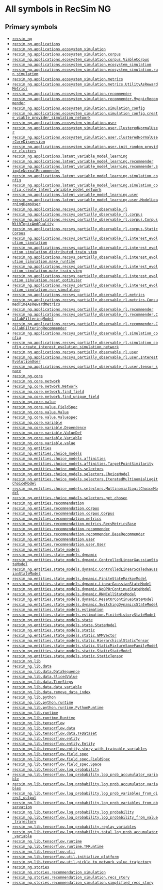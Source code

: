 # All symbols in RecSim NG

<!-- Insert buttons and diff -->

## Primary symbols

*   <a href="../recsim_ng.md"><code>recsim_ng</code></a>
*   <a href="../recsim_ng/applications.md"><code>recsim_ng.applications</code></a>
*   <a href="../recsim_ng/applications/ecosystem_simulation.md"><code>recsim_ng.applications.ecosystem_simulation</code></a>
*   <a href="../recsim_ng/applications/ecosystem_simulation/corpus.md"><code>recsim_ng.applications.ecosystem_simulation.corpus</code></a>
*   <a href="../recsim_ng/applications/ecosystem_simulation/corpus/ViableCorpus.md"><code>recsim_ng.applications.ecosystem_simulation.corpus.ViableCorpus</code></a>
*   <a href="../recsim_ng/applications/ecosystem_simulation/ecosystem_simulation.md"><code>recsim_ng.applications.ecosystem_simulation.ecosystem_simulation</code></a>
*   <a href="../recsim_ng/applications/ecosystem_simulation/ecosystem_simulation/run_simulation.md"><code>recsim_ng.applications.ecosystem_simulation.ecosystem_simulation.run_simulation</code></a>
*   <a href="../recsim_ng/applications/ecosystem_simulation/metrics.md"><code>recsim_ng.applications.ecosystem_simulation.metrics</code></a>
*   <a href="../recsim_ng/applications/ecosystem_simulation/metrics/UtilityAsRewardMetrics.md"><code>recsim_ng.applications.ecosystem_simulation.metrics.UtilityAsRewardMetrics</code></a>
*   <a href="../recsim_ng/applications/ecosystem_simulation/recommender.md"><code>recsim_ng.applications.ecosystem_simulation.recommender</code></a>
*   <a href="../recsim_ng/applications/ecosystem_simulation/recommender/MyopicRecommender.md"><code>recsim_ng.applications.ecosystem_simulation.recommender.MyopicRecommender</code></a>
*   <a href="../recsim_ng/applications/ecosystem_simulation/simulation_config.md"><code>recsim_ng.applications.ecosystem_simulation.simulation_config</code></a>
*   <a href="../recsim_ng/applications/ecosystem_simulation/simulation_config/create_viable_provider_simulation_network.md"><code>recsim_ng.applications.ecosystem_simulation.simulation_config.create_viable_provider_simulation_network</code></a>
*   <a href="../recsim_ng/applications/ecosystem_simulation/user.md"><code>recsim_ng.applications.ecosystem_simulation.user</code></a>
*   <a href="../recsim_ng/applications/ecosystem_simulation/user/ClusteredNormalUser.md"><code>recsim_ng.applications.ecosystem_simulation.user.ClusteredNormalUser</code></a>
*   <a href="../recsim_ng/applications/ecosystem_simulation/user/ClusteredNormalUserCoreDispersion.md"><code>recsim_ng.applications.ecosystem_simulation.user.ClusteredNormalUserCoreDispersion</code></a>
*   <a href="../recsim_ng/applications/ecosystem_simulation/user/init_random_provider_clusters.md"><code>recsim_ng.applications.ecosystem_simulation.user.init_random_provider_clusters</code></a>
*   <a href="../recsim_ng/applications/latent_variable_model_learning.md"><code>recsim_ng.applications.latent_variable_model_learning</code></a>
*   <a href="../recsim_ng/applications/latent_variable_model_learning/recommender.md"><code>recsim_ng.applications.latent_variable_model_learning.recommender</code></a>
*   <a href="../recsim_ng/applications/latent_variable_model_learning/recommender/SimpleNormalRecommender.md"><code>recsim_ng.applications.latent_variable_model_learning.recommender.SimpleNormalRecommender</code></a>
*   <a href="../recsim_ng/applications/latent_variable_model_learning/simulation_config.md"><code>recsim_ng.applications.latent_variable_model_learning.simulation_config</code></a>
*   <a href="../recsim_ng/applications/latent_variable_model_learning/simulation_config/create_latent_variable_model_network.md"><code>recsim_ng.applications.latent_variable_model_learning.simulation_config.create_latent_variable_model_network</code></a>
*   <a href="../recsim_ng/applications/latent_variable_model_learning/user.md"><code>recsim_ng.applications.latent_variable_model_learning.user</code></a>
*   <a href="../recsim_ng/applications/latent_variable_model_learning/user/ModelLearningDemoUser.md"><code>recsim_ng.applications.latent_variable_model_learning.user.ModelLearningDemoUser</code></a>
*   <a href="../recsim_ng/applications/recsys_partially_observable_rl.md"><code>recsim_ng.applications.recsys_partially_observable_rl</code></a>
*   <a href="../recsim_ng/applications/recsys_partially_observable_rl/corpus.md"><code>recsim_ng.applications.recsys_partially_observable_rl.corpus</code></a>
*   <a href="../recsim_ng/applications/recsys_partially_observable_rl/corpus/CorpusWithTopicAndQuality.md"><code>recsim_ng.applications.recsys_partially_observable_rl.corpus.CorpusWithTopicAndQuality</code></a>
*   <a href="../recsim_ng/applications/recsys_partially_observable_rl/corpus/StaticCorpus.md"><code>recsim_ng.applications.recsys_partially_observable_rl.corpus.StaticCorpus</code></a>
*   <a href="../recsim_ng/applications/recsys_partially_observable_rl/interest_evolution_simulation.md"><code>recsim_ng.applications.recsys_partially_observable_rl.interest_evolution_simulation</code></a>
*   <a href="../recsim_ng/applications/recsys_partially_observable_rl/interest_evolution_simulation/distributed_train_step.md"><code>recsim_ng.applications.recsys_partially_observable_rl.interest_evolution_simulation.distributed_train_step</code></a>
*   <a href="../recsim_ng/applications/recsys_partially_observable_rl/interest_evolution_simulation/make_runtime.md"><code>recsim_ng.applications.recsys_partially_observable_rl.interest_evolution_simulation.make_runtime</code></a>
*   <a href="../recsim_ng/applications/recsys_partially_observable_rl/interest_evolution_simulation/make_train_step.md"><code>recsim_ng.applications.recsys_partially_observable_rl.interest_evolution_simulation.make_train_step</code></a>
*   <a href="../recsim_ng/applications/recsys_partially_observable_rl/interest_evolution_simulation/reset_optimizer.md"><code>recsim_ng.applications.recsys_partially_observable_rl.interest_evolution_simulation.reset_optimizer</code></a>
*   <a href="../recsim_ng/applications/recsys_partially_observable_rl/interest_evolution_simulation/run_simulation.md"><code>recsim_ng.applications.recsys_partially_observable_rl.interest_evolution_simulation.run_simulation</code></a>
*   <a href="../recsim_ng/applications/recsys_partially_observable_rl/metrics.md"><code>recsim_ng.applications.recsys_partially_observable_rl.metrics</code></a>
*   <a href="../recsim_ng/applications/recsys_partially_observable_rl/metrics/ConsumedTimeAsRewardMetrics.md"><code>recsim_ng.applications.recsys_partially_observable_rl.metrics.ConsumedTimeAsRewardMetrics</code></a>
*   <a href="../recsim_ng/applications/recsys_partially_observable_rl/recommender.md"><code>recsim_ng.applications.recsys_partially_observable_rl.recommender</code></a>
*   <a href="../recsim_ng/applications/recsys_partially_observable_rl/recommender/CollabFilteringModel.md"><code>recsim_ng.applications.recsys_partially_observable_rl.recommender.CollabFilteringModel</code></a>
*   <a href="../recsim_ng/applications/recsys_partially_observable_rl/recommender/CollabFilteringRecommender.md"><code>recsim_ng.applications.recsys_partially_observable_rl.recommender.CollabFilteringRecommender</code></a>
*   <a href="../recsim_ng/applications/recsys_partially_observable_rl/simulation_config.md"><code>recsim_ng.applications.recsys_partially_observable_rl.simulation_config</code></a>
*   <a href="../recsim_ng/applications/recsys_partially_observable_rl/simulation_config/create_interest_evolution_simulation_network.md"><code>recsim_ng.applications.recsys_partially_observable_rl.simulation_config.create_interest_evolution_simulation_network</code></a>
*   <a href="../recsim_ng/applications/recsys_partially_observable_rl/user.md"><code>recsim_ng.applications.recsys_partially_observable_rl.user</code></a>
*   <a href="../recsim_ng/applications/recsys_partially_observable_rl/user/InterestEvolutionUser.md"><code>recsim_ng.applications.recsys_partially_observable_rl.user.InterestEvolutionUser</code></a>
*   <a href="../recsim_ng/applications/recsys_partially_observable_rl/user/tensor_space.md"><code>recsim_ng.applications.recsys_partially_observable_rl.user.tensor_space</code></a>
*   <a href="../recsim_ng/core.md"><code>recsim_ng.core</code></a>
*   <a href="../recsim_ng/core/network.md"><code>recsim_ng.core.network</code></a>
*   <a href="../recsim_ng/core/network/Network.md"><code>recsim_ng.core.network.Network</code></a>
*   <a href="../recsim_ng/core/network/find_field.md"><code>recsim_ng.core.network.find_field</code></a>
*   <a href="../recsim_ng/core/network/find_unique_field.md"><code>recsim_ng.core.network.find_unique_field</code></a>
*   <a href="../recsim_ng/core/value.md"><code>recsim_ng.core.value</code></a>
*   <a href="../recsim_ng/core/value/FieldSpec.md"><code>recsim_ng.core.value.FieldSpec</code></a>
*   <a href="../recsim_ng/core/value/Value.md"><code>recsim_ng.core.value.Value</code></a>
*   <a href="../recsim_ng/core/value/Value.md"><code>recsim_ng.core.value.ValueSpec</code></a>
*   <a href="../recsim_ng/core/variable.md"><code>recsim_ng.core.variable</code></a>
*   <a href="../recsim_ng/core/variable/Dependency.md"><code>recsim_ng.core.variable.Dependency</code></a>
*   <a href="../recsim_ng/core/variable/ValueDef.md"><code>recsim_ng.core.variable.ValueDef</code></a>
*   <a href="../recsim_ng/core/variable/Variable.md"><code>recsim_ng.core.variable.Variable</code></a>
*   <a href="../recsim_ng/core/variable/value.md"><code>recsim_ng.core.variable.value</code></a>
*   <a href="../recsim_ng/entities.md"><code>recsim_ng.entities</code></a>
*   <a href="../recsim_ng/entities/choice_models.md"><code>recsim_ng.entities.choice_models</code></a>
*   <a href="../recsim_ng/entities/choice_models/affinities.md"><code>recsim_ng.entities.choice_models.affinities</code></a>
*   <a href="../recsim_ng/entities/choice_models/affinities/TargetPointSimilarity.md"><code>recsim_ng.entities.choice_models.affinities.TargetPointSimilarity</code></a>
*   <a href="../recsim_ng/entities/choice_models/selectors.md"><code>recsim_ng.entities.choice_models.selectors</code></a>
*   <a href="../recsim_ng/entities/choice_models/selectors/ChoiceModel.md"><code>recsim_ng.entities.choice_models.selectors.ChoiceModel</code></a>
*   <a href="../recsim_ng/entities/choice_models/selectors/IteratedMultinomialLogitChoiceModel.md"><code>recsim_ng.entities.choice_models.selectors.IteratedMultinomialLogitChoiceModel</code></a>
*   <a href="../recsim_ng/entities/choice_models/selectors/MultinomialLogitChoiceModel.md"><code>recsim_ng.entities.choice_models.selectors.MultinomialLogitChoiceModel</code></a>
*   <a href="../recsim_ng/entities/choice_models/selectors/get_chosen.md"><code>recsim_ng.entities.choice_models.selectors.get_chosen</code></a>
*   <a href="../recsim_ng/entities/recommendation.md"><code>recsim_ng.entities.recommendation</code></a>
*   <a href="../recsim_ng/entities/recommendation/corpus.md"><code>recsim_ng.entities.recommendation.corpus</code></a>
*   <a href="../recsim_ng/entities/recommendation/corpus/Corpus.md"><code>recsim_ng.entities.recommendation.corpus.Corpus</code></a>
*   <a href="../recsim_ng/entities/recommendation/metrics.md"><code>recsim_ng.entities.recommendation.metrics</code></a>
*   <a href="../recsim_ng/entities/recommendation/metrics/RecsMetricsBase.md"><code>recsim_ng.entities.recommendation.metrics.RecsMetricsBase</code></a>
*   <a href="../recsim_ng/entities/recommendation/recommender.md"><code>recsim_ng.entities.recommendation.recommender</code></a>
*   <a href="../recsim_ng/entities/recommendation/recommender/BaseRecommender.md"><code>recsim_ng.entities.recommendation.recommender.BaseRecommender</code></a>
*   <a href="../recsim_ng/entities/recommendation/user.md"><code>recsim_ng.entities.recommendation.user</code></a>
*   <a href="../recsim_ng/entities/recommendation/user/User.md"><code>recsim_ng.entities.recommendation.user.User</code></a>
*   <a href="../recsim_ng/entities/state_models.md"><code>recsim_ng.entities.state_models</code></a>
*   <a href="../recsim_ng/entities/state_models/dynamic.md"><code>recsim_ng.entities.state_models.dynamic</code></a>
*   <a href="../recsim_ng/entities/state_models/dynamic/ControlledLinearGaussianStateModel.md"><code>recsim_ng.entities.state_models.dynamic.ControlledLinearGaussianStateModel</code></a>
*   <a href="../recsim_ng/entities/state_models/dynamic/ControlledLinearScaledGaussianStateModel.md"><code>recsim_ng.entities.state_models.dynamic.ControlledLinearScaledGaussianStateModel</code></a>
*   <a href="../recsim_ng/entities/state_models/dynamic/FiniteStateMarkovModel.md"><code>recsim_ng.entities.state_models.dynamic.FiniteStateMarkovModel</code></a>
*   <a href="../recsim_ng/entities/state_models/dynamic/LinearGaussianStateModel.md"><code>recsim_ng.entities.state_models.dynamic.LinearGaussianStateModel</code></a>
*   <a href="../recsim_ng/entities/state_models/dynamic/NoOPOrContinueStateModel.md"><code>recsim_ng.entities.state_models.dynamic.NoOPOrContinueStateModel</code></a>
*   <a href="../recsim_ng/entities/state_models/dynamic/RNNCellStateModel.md"><code>recsim_ng.entities.state_models.dynamic.RNNCellStateModel</code></a>
*   <a href="../recsim_ng/entities/state_models/dynamic/ResetOrContinueStateModel.md"><code>recsim_ng.entities.state_models.dynamic.ResetOrContinueStateModel</code></a>
*   <a href="../recsim_ng/entities/state_models/dynamic/SwitchingDynamicsStateModel.md"><code>recsim_ng.entities.state_models.dynamic.SwitchingDynamicsStateModel</code></a>
*   <a href="../recsim_ng/entities/state_models/estimation.md"><code>recsim_ng.entities.state_models.estimation</code></a>
*   <a href="../recsim_ng/entities/state_models/estimation/FiniteHistoryStateModel.md"><code>recsim_ng.entities.state_models.estimation.FiniteHistoryStateModel</code></a>
*   <a href="../recsim_ng/entities/state_models/state.md"><code>recsim_ng.entities.state_models.state</code></a>
*   <a href="../recsim_ng/entities/state_models/state/StateModel.md"><code>recsim_ng.entities.state_models.state.StateModel</code></a>
*   <a href="../recsim_ng/entities/state_models/static.md"><code>recsim_ng.entities.state_models.static</code></a>
*   <a href="../recsim_ng/entities/state_models/static/GMMVector.md"><code>recsim_ng.entities.state_models.static.GMMVector</code></a>
*   <a href="../recsim_ng/entities/state_models/static/HierarchicalStaticTensor.md"><code>recsim_ng.entities.state_models.static.HierarchicalStaticTensor</code></a>
*   <a href="../recsim_ng/entities/state_models/static/StaticMixtureSameFamilyModel.md"><code>recsim_ng.entities.state_models.static.StaticMixtureSameFamilyModel</code></a>
*   <a href="../recsim_ng/entities/state_models/static/StaticStateModel.md"><code>recsim_ng.entities.state_models.static.StaticStateModel</code></a>
*   <a href="../recsim_ng/entities/state_models/static/StaticTensor.md"><code>recsim_ng.entities.state_models.static.StaticTensor</code></a>
*   <a href="../recsim_ng/lib.md"><code>recsim_ng.lib</code></a>
*   <a href="../recsim_ng/lib/data.md"><code>recsim_ng.lib.data</code></a>
*   <a href="../recsim_ng/lib/data/DataSequence.md"><code>recsim_ng.lib.data.DataSequence</code></a>
*   <a href="../recsim_ng/lib/data/SlicedValue.md"><code>recsim_ng.lib.data.SlicedValue</code></a>
*   <a href="../recsim_ng/lib/data/TimeSteps.md"><code>recsim_ng.lib.data.TimeSteps</code></a>
*   <a href="../recsim_ng/lib/data/data_variable.md"><code>recsim_ng.lib.data.data_variable</code></a>
*   <a href="../recsim_ng/lib/data/remove_data_index.md"><code>recsim_ng.lib.data.remove_data_index</code></a>
*   <a href="../recsim_ng/lib/python.md"><code>recsim_ng.lib.python</code></a>
*   <a href="../recsim_ng/lib/python/runtime.md"><code>recsim_ng.lib.python.runtime</code></a>
*   <a href="../recsim_ng/lib/python/runtime/PythonRuntime.md"><code>recsim_ng.lib.python.runtime.PythonRuntime</code></a>
*   <a href="../recsim_ng/lib/runtime.md"><code>recsim_ng.lib.runtime</code></a>
*   <a href="../recsim_ng/lib/runtime/Runtime.md"><code>recsim_ng.lib.runtime.Runtime</code></a>
*   <a href="../recsim_ng/lib/tensorflow.md"><code>recsim_ng.lib.tensorflow</code></a>
*   <a href="../recsim_ng/lib/tensorflow/data.md"><code>recsim_ng.lib.tensorflow.data</code></a>
*   <a href="../recsim_ng/lib/tensorflow/data/TFDataset.md"><code>recsim_ng.lib.tensorflow.data.TFDataset</code></a>
*   <a href="../recsim_ng/lib/tensorflow/entity.md"><code>recsim_ng.lib.tensorflow.entity</code></a>
*   <a href="../recsim_ng/lib/tensorflow/entity/Entity.md"><code>recsim_ng.lib.tensorflow.entity.Entity</code></a>
*   <a href="../recsim_ng/lib/tensorflow/entity/story_with_trainable_variables.md"><code>recsim_ng.lib.tensorflow.entity.story_with_trainable_variables</code></a>
*   <a href="../recsim_ng/lib/tensorflow/field_spec.md"><code>recsim_ng.lib.tensorflow.field_spec</code></a>
*   <a href="../recsim_ng/lib/tensorflow/field_spec/FieldSpec.md"><code>recsim_ng.lib.tensorflow.field_spec.FieldSpec</code></a>
*   <a href="../recsim_ng/lib/tensorflow/field_spec/Space.md"><code>recsim_ng.lib.tensorflow.field_spec.Space</code></a>
*   <a href="../recsim_ng/lib/tensorflow/log_probability.md"><code>recsim_ng.lib.tensorflow.log_probability</code></a>
*   <a href="../recsim_ng/lib/tensorflow/log_probability/log_prob_accumulator_variable.md"><code>recsim_ng.lib.tensorflow.log_probability.log_prob_accumulator_variable</code></a>
*   <a href="../recsim_ng/lib/tensorflow/log_probability/log_prob_accumulator_variables.md"><code>recsim_ng.lib.tensorflow.log_probability.log_prob_accumulator_variables</code></a>
*   <a href="../recsim_ng/lib/tensorflow/log_probability/log_prob_variables_from_direct_output.md"><code>recsim_ng.lib.tensorflow.log_probability.log_prob_variables_from_direct_output</code></a>
*   <a href="../recsim_ng/lib/tensorflow/log_probability/log_prob_variables_from_observation.md"><code>recsim_ng.lib.tensorflow.log_probability.log_prob_variables_from_observation</code></a>
*   <a href="../recsim_ng/lib/tensorflow/log_probability/log_probability.md"><code>recsim_ng.lib.tensorflow.log_probability.log_probability</code></a>
*   <a href="../recsim_ng/lib/tensorflow/log_probability/log_probability_from_value_trajectory.md"><code>recsim_ng.lib.tensorflow.log_probability.log_probability_from_value_trajectory</code></a>
*   <a href="../recsim_ng/lib/tensorflow/log_probability/replay_variables.md"><code>recsim_ng.lib.tensorflow.log_probability.replay_variables</code></a>
*   <a href="../recsim_ng/lib/tensorflow/log_probability/total_log_prob_accumulator_variable.md"><code>recsim_ng.lib.tensorflow.log_probability.total_log_prob_accumulator_variable</code></a>
*   <a href="../recsim_ng/lib/tensorflow/runtime.md"><code>recsim_ng.lib.tensorflow.runtime</code></a>
*   <a href="../recsim_ng/lib/tensorflow/runtime/TFRuntime.md"><code>recsim_ng.lib.tensorflow.runtime.TFRuntime</code></a>
*   <a href="../recsim_ng/lib/tensorflow/util.md"><code>recsim_ng.lib.tensorflow.util</code></a>
*   <a href="../recsim_ng/lib/tensorflow/util/initialize_platform.md"><code>recsim_ng.lib.tensorflow.util.initialize_platform</code></a>
*   <a href="../recsim_ng/lib/tensorflow/util/pickle_to_network_value_trajectory.md"><code>recsim_ng.lib.tensorflow.util.pickle_to_network_value_trajectory</code></a>
*   <a href="../recsim_ng/stories.md"><code>recsim_ng.stories</code></a>
*   <a href="../recsim_ng/stories/recommendation_simulation.md"><code>recsim_ng.stories.recommendation_simulation</code></a>
*   <a href="../recsim_ng/stories/recommendation_simulation/recs_story.md"><code>recsim_ng.stories.recommendation_simulation.recs_story</code></a>
*   <a href="../recsim_ng/stories/recommendation_simulation/simplified_recs_story.md"><code>recsim_ng.stories.recommendation_simulation.simplified_recs_story</code></a>
